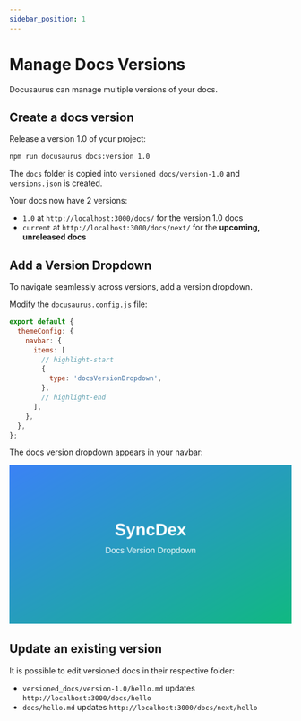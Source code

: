 ```yaml
---
sidebar_position: 1
---
```


# Manage Docs Versions

Docusaurus can manage multiple versions of your docs.

## Create a docs version

Release a version 1.0 of your project:

```bash
npm run docusaurus docs:version 1.0
```

The `docs` folder is copied into `versioned_docs/version-1.0` and `versions.json` is created.

Your docs now have 2 versions:

- `1.0` at `http://localhost:3000/docs/` for the version 1.0 docs
- `current` at `http://localhost:3000/docs/next/` for the **upcoming, unreleased docs**

## Add a Version Dropdown

To navigate seamlessly across versions, add a version dropdown.

Modify the `docusaurus.config.js` file:

```js title="docusaurus.config.js"
export default {
  themeConfig: {
    navbar: {
      items: [
        // highlight-start
        {
          type: 'docsVersionDropdown',
        },
        // highlight-end
      ],
    },
  },
};
```

The docs version dropdown appears in your navbar:

![Docs Version Dropdown](./img/docsVersionDropdown.svg)

## Update an existing version

It is possible to edit versioned docs in their respective folder:

- `versioned_docs/version-1.0/hello.md` updates `http://localhost:3000/docs/hello`
- `docs/hello.md` updates `http://localhost:3000/docs/next/hello`
